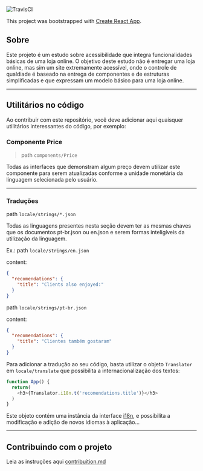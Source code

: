 ![TravisCI](https://travis-ci.com/githiago-f/e-coffee-frontend.svg?branch=master)

This project was bootstrapped with [Create React App](https://github.com/facebook/create-react-app).

## Sobre

Este projeto é um estudo sobre acessibilidade que integra funcionalidades básicas de uma loja online. O objetivo deste estudo não é entregar uma loja online, mas sim um site extremamente acessível, onde o controle de qualdiade é baseado na entrega de componentes e de estruturas simplificadas e que expressam um modelo básico para uma loja online.

-------------------------------------------------

## Utilitários no código

Ao contribuir com este repositório, você deve adicionar aqui quaisquer utilitários interessantes do código, por exemplo:

### Componente Price 

> path `components/Price` 

Todas as interfaces que demonstram algum preço devem utilizar este componente para serem atualizadas conforme a unidade monetária da linguagem selecionada pelo usuário.

-------------------------------------------------

### Traduções

path `locale/strings/*.json` 

Todas as linguagens presentes nesta seção devem ter as mesmas chaves que os documentos pt-br.json ou en.json e serem formas inteligíveis da utilização da linguagem.

Ex.: 
path `locale/strings/en.json`

content:
```json
{
  "recomendations": {
    "title": "Clients also enjoyed:"
  }
}
```

path `locale/strings/pt-br.json`

content: 
```json
{
  "recomendations": {
    "title": "Clientes também gostaram"
  }
}
```

Para adicionar a tradução ao seu código, basta utilizar o objeto `Translator` em `locale/translate` que possibilita a internacionalização dos textos:

```TypeScript
function App() {
  return(
    <h3>{Translator.i18n.t('recomendations.title')}</h3>
  )
}
```

Este objeto contém uma instância da interface [i18n](http://i18njs.com/), e possibilita a modificação e adição de novos idiomas à aplicação...

-------------------------------------------------

## Contribuindo com o projeto

Leia as instruções aqui [contribuition.md](https://github.com/githiago-f/e-coffee-frontend/blob/master/CONTRIBUITION.md)







